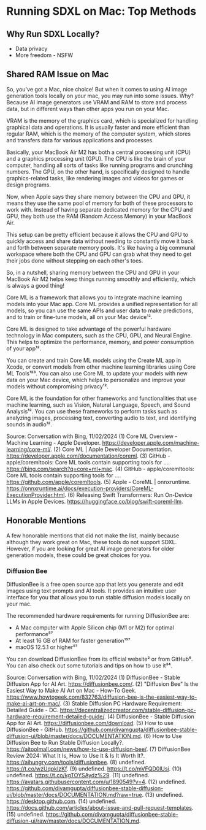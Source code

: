 # Running SDXL on Mac: Top Methods

## Why Run SDXL Locally?

- Data privacy
- More freedom - NSFW


## Shared RAM Issue on Mac

So, you've got a Mac, nice choice! But when it comes to using AI image generation tools locally on your mac, you may run into some issues. Why? Because AI image generators use VRAM and RAM to store and process data, but in different ways than other apps you run on your Mac.

VRAM is the memory of the graphics card, which is specialized for handling graphical data and operations. It is usually faster and more efficient than regular RAM, which is the memory of the computer system, which stores and transfers data for various applications and processes.



Basically, your MacBook Air M2 has both a central processing unit (CPU) and a graphics processing unit (GPU). The CPU is like the brain of your computer, handling all sorts of tasks like running programs and crunching numbers. The GPU, on the other hand, is specifically designed to handle graphics-related tasks, like rendering images and videos for games or design programs.

Now, when Apple says they share memory between the CPU and GPU, it means they use the same pool of memory for both of these processors to work with. Instead of having separate dedicated memory for the CPU and GPU, they both use the RAM (Random Access Memory) in your MacBook Air.

This setup can be pretty efficient because it allows the CPU and GPU to quickly access and share data without needing to constantly move it back and forth between separate memory pools. It's like having a big communal workspace where both the CPU and GPU can grab what they need to get their jobs done without stepping on each other's toes.

So, in a nutshell, sharing memory between the CPU and GPU in your MacBook Air M2 helps keep things running smoothly and efficiently, which is always a good thing!









Core ML is a framework that allows you to integrate machine learning models into your Mac app. Core ML provides a unified representation for all models, so you can use the same APIs and user data to make predictions, and to train or fine-tune models, all on your Mac device¹².

Core ML is designed to take advantage of the powerful hardware technology in Mac computers, such as the CPU, GPU, and Neural Engine. This helps to optimize the performance, memory, and power consumption of your app¹².

You can create and train Core ML models using the Create ML app in Xcode, or convert models from other machine learning libraries using Core ML Tools¹²³. You can also use Core ML to update your models with new data on your Mac device, which helps to personalize and improve your models without compromising privacy¹².

Core ML is the foundation for other frameworks and functionalities that use machine learning, such as Vision, Natural Language, Speech, and Sound Analysis¹². You can use these frameworks to perform tasks such as analyzing images, processing text, converting audio to text, and identifying sounds in audio¹².

Source: Conversation with Bing, 11/02/2024
(1) Core ML Overview - Machine Learning - Apple Developer. https://developer.apple.com/machine-learning/core-ml/.
(2) Core ML | Apple Developer Documentation. https://developer.apple.com/documentation/coreml.
(3) GitHub - apple/coremltools: Core ML tools contain supporting tools for .... https://bing.com/search?q=core+ml+mac.
(4) GitHub - apple/coremltools: Core ML tools contain supporting tools for .... https://github.com/apple/coremltools.
(5) Apple - CoreML | onnxruntime. https://onnxruntime.ai/docs/execution-providers/CoreML-ExecutionProvider.html.
(6) Releasing Swift Transformers: Run On-Device LLMs in Apple Devices. https://huggingface.co/blog/swift-coreml-llm.

## Honorable Mentions

A few honorable mentions that did not make the list, mainly because although they work great on Mac, these tools do not support SDXL. However, if you are looking for great AI image generators for older generation models, these could be great choices for you.

### Diffusion Bee

DiffusionBee is a free open source app that lets you generate and edit images using text prompts and AI tools. It provides an intuitive user interface for you that allows you to run stable diffusion models locally on your mac. 

The recommended hardware requirements for running DiffusionBee are:

- A Mac computer with Apple Silicon chip (M1 or M2) for optimal performance⁵⁷
- At least 16 GB of RAM for faster generation¹⁵⁷
- macOS 12.5.1 or higher⁵⁷

You can download DiffusionBee from its official website² or from GitHub⁶. You can also check out some tutorials and tips on how to use it³⁴.

Source: Conversation with Bing, 11/02/2024
(1) DiffusionBee - Stable Diffusion App for AI Art. https://diffusionbee.com/.
(2) "Diffusion Bee" Is the Easiest Way to Make AI Art on Mac - How-To Geek. https://www.howtogeek.com/832763/diffusion-bee-is-the-easiest-way-to-make-ai-art-on-mac/.
(3) Stable Diffusion PC Hardware Requirement: Detailed Guide - DC. https://decentralizedcreator.com/stable-diffusion-pc-hardware-requirement-detailed-guide/.
(4) DiffusionBee - Stable Diffusion App for AI Art. https://diffusionbee.com/download.
(5) How to use DiffusionBee - GitHub. https://github.com/divamgupta/diffusionbee-stable-diffusion-ui/blob/master/docs/DOCUMENTATION.md.
(6) How to Use Diffusion Bee to Run Stable Diffusion Locally?. https://aitoolmall.com/news/how-to-use-diffusion-bee/.
(7) DiffusionBee Review 2024: What It Is, How to Use It & Is It Worth It?. https://aihungry.com/tools/diffusionbee.
(8) undefined. https://t.co/wzUqpkIzKf.
(9) undefined. https://t.co/mVFQD0lUsi.
(10) undefined. https://t.co/kgTOYSAydz%29.
(11) undefined. https://avatars.githubusercontent.com/u/1890549?v=4.
(12) undefined. https://github.com/divamgupta/diffusionbee-stable-diffusion-ui/blob/master/docs/DOCUMENTATION.md?raw=true.
(13) undefined. https://desktop.github.com.
(14) undefined. https://docs.github.com/articles/about-issue-and-pull-request-templates.
(15) undefined. https://github.com/divamgupta/diffusionbee-stable-diffusion-ui/raw/master/docs/DOCUMENTATION.md.